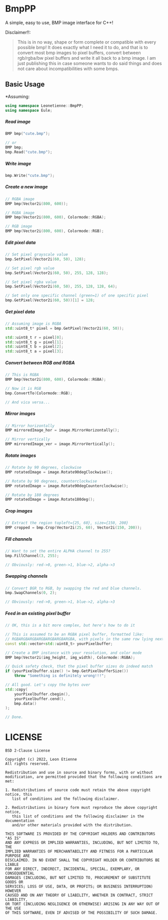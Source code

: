 # BmpPP
A simple, easy to use, BMP image interface for C++!

Disclaimer!!:
> This is in no way, shape or form complete or compatible with every possible bmp!
> It does exactly what I need it to do, and that is to convert most bmp images to pixel buffers, convert between rgb/rgba/bw pixel buffers and write it all back to a bmp image.
> I am just publishing this in case someone wants to do said things and does not care about incompatibilities with some bmps.
 
## Basic Usage
*Assuming:
```c++
using namespace Leonetienne::BmpPP;
using namespace Eule;
```

##### Read image
```c++
BMP bmp("cute.bmp");

// or
BMP bmp;
bmp.Read("cute.bmp");
```

##### Write image
```c++
bmp.Write("cute.bmp");
```

##### Create a new image
```c++
// RGBA image
BMP bmp(Vector2i(800, 600));

// RGBA image
BMP bmp(Vector2i(800, 600), Colormode::RGBA);

// RGB image
BMP bmp(Vector2i(800, 600), Colormode::RGB);
```

##### Edit pixel data
```c++
// Set pixel grayscale value
bmp.SetPixel(Vector2i(60, 50), 128);

// Set pixel rgb value
bmp.SetPixel(Vector2i(60, 50), 255, 128, 128);

// Set pixel rgba value
bmp.SetPixel(Vector2i(60, 50), 255, 128, 128, 64);

// Set only one specific channel (green=1) of one specific pixel
bmp.GetPixel(Vector2i(60, 50))[1] = 128;
```

##### Get pixel data
```c++
// Assuming image is RGBA
std::uint8_t* pixel = bmp.GetPixel(Vector2i(60, 50));

std::uint8_t r = pixel[0];
std::uint8_t g = pixel[1];
std::uint8_t b = pixel[2];
std::uint8_t a = pixel[3];
```

##### Convert between RGB and RGBA
```c++
// This is RGBA
BMP bmp(Vector2i(800, 600), Colormode::RGBA);

// Now it is RGB
bmp.ConvertTo(Colormode::RGB);

// And vica versa...
```

##### Mirror images
```c++
// Mirror horizontally
BMP mirroredImage_hor = image.MirrorHorizontally();

// Mirror vertically
BMP mirroredImage_ver = image.MirrorVertically();
```

##### Rotate images
```c++
// Rotate by 90 degrees, clockwise
BMP rotatedImage = image.Rotate90degClockwise();

// Rotate by 90 degrees, counterclockwise
BMP rotatedImage = image.Rotate90degCounterclockwise();

// Rotate by 180 degrees
BMP rotatedImage = image.Rotate180deg();
```

##### Crop images
```c++
// Extract the region topleft={25, 60}, size={150, 200}
BMP cropped = bmp.Crop(Vector2i(25, 60), Vector2i(150, 200));
```

##### Fill channels
```c++
// Want to set the entire ALPHA channel to 255?
bmp.FillChannel(3, 255);

// Obviously: red->0, green->1, blue->2, alpha->3
```

##### Swapping channels
```c++
// Convert BGR to RGB, by swapping the red and blue channels.
bmp.SwapChannels(0, 2);

// Obviously: red->0, green->1, blue->2, alpha->3
```

##### Feed in an existing pixel buffer
```c++
// OK, this is a bit more complex, but here's how to do it

// This is assumed to be an RGBA pixel buffer, formatted like:
// RGBARGBARGBARGBARGBARGBARGBA, with pixels in the same row lying next to each other in memory.
const std::vector<std::uint8_t> yourPixelbuffer;

// Create a BMP instance with your resolution, and color mode
BMP bmp(Vector2i(img_height, img_width), Colormode::RGBA);

// Quick safety check, that the pixel buffer sizes do indeed match
if (yourPixelbuffer.size() != bmp.GetPixelbufferSize())
    throw "Something is definitely wrong!!!";

// All good. Let's copy the bytes over
std::copy(
    yourPixelbuffer.cbegin(),
    yourPixelbuffer.cend(),
    bmp.data()
);

// Done.
```

# LICENSE
```
BSD 2-Clause License

Copyright (c) 2022, Leon Etienne
All rights reserved.

Redistribution and use in source and binary forms, with or without
modification, are permitted provided that the following conditions are met:

1. Redistributions of source code must retain the above copyright notice, this
   list of conditions and the following disclaimer.

2. Redistributions in binary form must reproduce the above copyright notice,
   this list of conditions and the following disclaimer in the documentation
   and/or other materials provided with the distribution.

THIS SOFTWARE IS PROVIDED BY THE COPYRIGHT HOLDERS AND CONTRIBUTORS "AS IS"
AND ANY EXPRESS OR IMPLIED WARRANTIES, INCLUDING, BUT NOT LIMITED TO, THE
IMPLIED WARRANTIES OF MERCHANTABILITY AND FITNESS FOR A PARTICULAR PURPOSE ARE
DISCLAIMED. IN NO EVENT SHALL THE COPYRIGHT HOLDER OR CONTRIBUTORS BE LIABLE
FOR ANY DIRECT, INDIRECT, INCIDENTAL, SPECIAL, EXEMPLARY, OR CONSEQUENTIAL
DAMAGES (INCLUDING, BUT NOT LIMITED TO, PROCUREMENT OF SUBSTITUTE GOODS OR
SERVICES; LOSS OF USE, DATA, OR PROFITS; OR BUSINESS INTERRUPTION) HOWEVER
CAUSED AND ON ANY THEORY OF LIABILITY, WHETHER IN CONTRACT, STRICT LIABILITY,
OR TORT (INCLUDING NEGLIGENCE OR OTHERWISE) ARISING IN ANY WAY OUT OF THE USE
OF THIS SOFTWARE, EVEN IF ADVISED OF THE POSSIBILITY OF SUCH DAMAGE.
```

